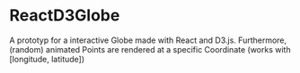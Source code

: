 # ReactD3Globe

A prototyp for a interactive Globe made with React and D3.js. 
Furthermore, (random) animated Points are rendered at a specific Coordinate (works with [longitude, latitude])
